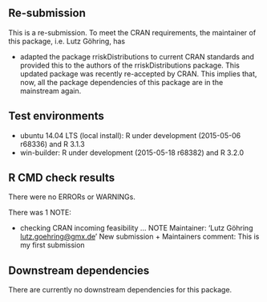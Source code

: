 ## Re-submission

This is a re-submission. To meet the CRAN requirements, the maintainer of this package, i.e.
Lutz Göhring, has 

* adapted the package rriskDistributions to current CRAN standards and provided this to the 
  authors of the rriskDistributions package. This updated package was recently re-accepted by CRAN. 
  This implies that, now, all the package dependencies of this package are in the mainstream again.

## Test environments
* ubuntu 14.04 LTS (local install): R under development (2015-05-06 r68336) and R 3.1.3
* win-builder: R under development (2015-05-18 r68382) and R 3.2.0

## R CMD check results
There were no ERRORs or WARNINGs. 

There was 1 NOTE:

* checking CRAN incoming feasibility ... NOTE
   Maintainer: ‘Lutz Göhring <lutz.goehring@gmx.de>’
   New submission
      + Maintainers comment: This is my first submission

## Downstream dependencies
There are currently no downstream dependencies for this package.
